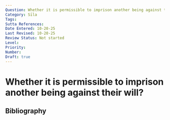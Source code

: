 ```yaml
---
Question: Whether it is permissible to imprison another being against their will?
Category: Sīla
Tags: 
Sutta References: 
Date Entered: 10-20-25
Last Revised: 10-20-25
Review Status: Not started
Level: 
Priority: 
Number: 
Draft: true
---
```


# Whether it is permissible to imprison another being against their will?

## Bibliography

<!-- 

Notes:



-->